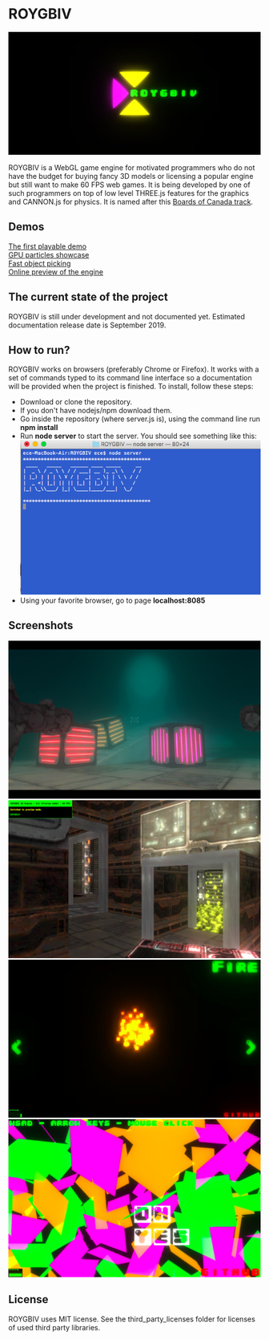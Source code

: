 # ROYGBIV

![](/screen_shots/logo.png?raw=true)

ROYGBIV is a WebGL game engine for motivated programmers who do not have the budget for buying fancy 3D models or licensing a popular engine but still want to make 60 FPS web games. It is being developed by one of such programmers on top of low level THREE.js features for the graphics and CANNON.js for physics. It is named after this [Boards of Canada track](https://www.youtube.com/watch?v=W-GWjzw0GwQ).

## Demos
[The first playable demo](https://oguzeroglu.github.io/ROYGBIV/demo/demo1/application.html)  
[GPU particles showcase](https://oguzeroglu.github.io/ROYGBIV/demo/psShowcase/application.html)  
[Fast object picking](https://oguzeroglu.github.io/ROYGBIV/demo/fastPicking/application.html)  
[Online preview of the engine](https://oguzeroglu.github.io/ROYGBIV/roygbiv.html)  

## The current state of the project
ROYGBIV is still under development and not documented yet. Estimated documentation release date is September 2019.

## How to run?

ROYGBIV works on browsers (preferably Chrome or Firefox). It works with a set of commands typed to its command line interface so a documentation will be provided when the project is finished. To install, follow these steps:

* Download or clone the repository.
* If you don't have nodejs/npm download them.
* Go inside the repository (where server.js is), using the command line run **npm install**
* Run **node server** to start the server. You should see something like this:
![](/screen_shots/server.png?raw=true)
* Using your favorite browser, go to page **localhost:8085**

## Screenshots

![](/screen_shots/scene.png?raw=true)
![](/screen_shots/scifi2.png?raw=true)
![](/screen_shots/psShowcase.png?raw=true)
![](/screen_shots/fastPicking.png?raw=true)

## License

ROYGBIV uses MIT license. See the third_party_licenses folder for licenses of used third party libraries.
